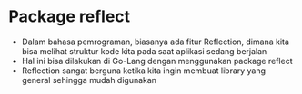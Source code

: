 # Package reflect

- Dalam bahasa pemrograman, biasanya ada fitur Reflection, dimana kita bisa melihat struktur kode kita pada saat aplikasi sedang berjalan
- Hal ini bisa dilakukan di Go-Lang dengan menggunakan package reflect
- Reflection sangat berguna ketika kita ingin membuat library yang general sehingga mudah digunakan
